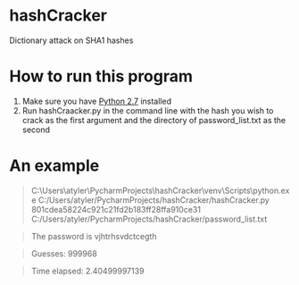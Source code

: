 # hashCracker
Dictionary attack on SHA1 hashes

# How to run this program
1. Make sure you have [Python 2.7](https://www.python.org/download/releases/2.7/) installed
1. Run hashCraacker.py in the command line with the hash you wish to crack as the first argument and the directory of password_list.txt as the second

# An example
> C:\Users\atyler\PycharmProjects\hashCracker\venv\Scripts\python.exe C:/Users/atyler/PycharmProjects/hashCracker/hashCracker.py 801cdea58224c921c21fd2b183ff28ffa910ce31 C:/Users/atyler/PycharmProjects/hashCracker/password_list.txt

> The password is vjhtrhsvdctcegth

> Guesses: 999968

> Time elapsed: 2.40499997139
